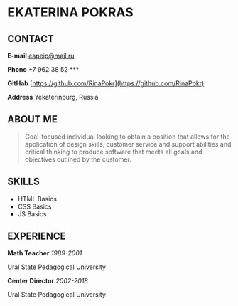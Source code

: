 # EKATERINA POKRAS

## CONTACT
**E-mail** [eapeip@mail.ru](eapeip@mail.ru)

**Phone** +7 962 38 52 ***

**GitHab** [https://github.com/RinaPokr](https://github.com/RinaPokr)

**Address** Yekaterinburg, Russia

## ABOUT ME       
>Goal-focused individual looking to obtain a position 
>that allows for the application of design skills, 
>customer service and support abilities and critical thinking 
>to produce software that meets all goals and objectives 
>outlined by the customer.

## SKILLS  
* HTML Basics
* CSS Basics
* JS Basics

## EXPERIENCE
**Math Teacher** *1989-2001*

Ural State Pedagogical University 

**Center Director** *2002-2018*

Ural State Pedagogical University
